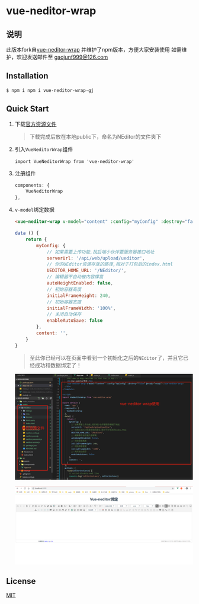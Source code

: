 # vue-neditor-wrap

## 说明
此版本fork自[vue-neditor-wrap](https://github.com/caiya/vue-neditor-wrap)
并维护了npm版本，方便大家安装使用
如需维护，欢迎发送邮件至 gaojunf999@126.com

## Installation
```bash
$ npm i npm i vue-neditor-wrap-gj
```

## Quick Start

1. 下载[官方资源文件](https://www.notadd.com/download/neditor/Neditor-next-master.tar.xz)

    > 下载完成后放在本地public下，命名为NEditor的文件夹下

2. 引入`VueNeditorWrap`组件

    `import VueNeditorWrap from 'vue-neditor-wrap'`

3. 注册组件
    ```js
    components: {
        VueNeditorWrap
    },
    ```
4. `v-model`绑定数据
    ```html
    <vue-neditor-wrap v-model="content" :config="myConfig" :destroy="false" @ready="ready"></vue-neditor-wrap>
    ```
    ```js
    data () {
        return {
            myConfig: {
                // 如果需要上传功能,找后端小伙伴要服务器接口地址
                serverUrl: '/api/web/upload/ueditor',
                // 你的UEditor资源存放的路径,相对于打包后的index.html
                UEDITOR_HOME_URL: '/NEditor/',
                // 编辑器不自动被内容撑高
                autoHeightEnabled: false,
                // 初始容器高度
                initialFrameHeight: 240,
                // 初始容器宽度
                initialFrameWidth: '100%',
                // 关闭自动保存
                enableAutoSave: false
            },
            content: '',
        }
    }
    ```
    > 至此你已经可以在页面中看到一个初始化之后的`NEditor`了，并且它已经成功和数据绑定了！

    ![](https://raw.githubusercontent.com/caiya/imgs/master/%E5%BE%AE%E4%BF%A1%E6%88%AA%E5%9B%BE_20181124115713.png)

    ![](https://raw.githubusercontent.com/caiya/imgs/master/%E5%BE%AE%E4%BF%A1%E6%88%AA%E5%9B%BE_20181124114504.png)

## License

[MIT](http://opensource.org/licenses/MIT)

